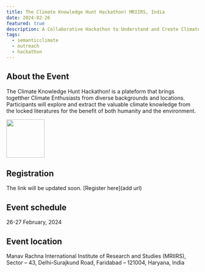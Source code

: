 ```yaml
---
title: The Climate Knowledge Hunt Hackathon! MRIIRS, India
date: 2024-02-26
featured: true
description: A Collaborative Hackathon to Understand and Create Climate Knowledge
tags:
  - semanticclimate
  - outreach
  - hackathon
---
```

## About the Event

The Climate Knowledge Hunt Hackathon! is a plateform that brings togetther Climate Enthusiasts from diverse backgrounds and locations. Participants will explore and extract the valuable climate knowledge from the locked literatures for the benefit of both humanity and the environment. 

<img src = "/p/static/img/climate-hack.jpg" height="100" style="max-width: 100%;">


## Registration
The link will be updated soon.
[Register here](add url)

## Event schedule
26-27 February, 2024

## Event location
Manav Rachna International Institute of Research and Studies (MRIIRS), Sector – 43, Delhi–Surajkund Road, Faridabad – 121004, Haryana, India
